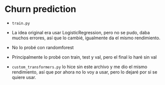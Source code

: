 # Churn prediction

- `train.py`

- La idea original era usar LogisticRegression, pero no se pudo, daba muchos errores, así que lo cambié, igualmente da el mismo rendimiento.
- No lo probé con randomforest
- Principalmente lo probé con train, test y val, pero el final lo haré sin val
- `custom_transformers.py` lo hice sin este archivo y me dio el mismo rendimiento, así que por ahora no lo voy a usar, pero lo dejaré por si se quiere usar.
